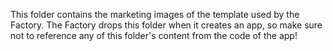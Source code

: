 This folder contains the marketing images of the template used by the
Factory. The Factory drops this folder when it creates an app, so make sure not
to reference any of this folder's content from the code of the app!